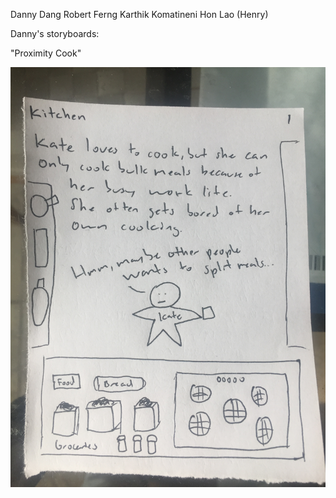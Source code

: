 Danny Dang
Robert Ferng
Karthik Komatineni
Hon Lao (Henry)



Danny's storyboards:

"Proximity Cook"

![Proximity Cook 1](/images/storyboards/DDstoryboard1-1.jpg)
